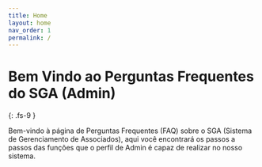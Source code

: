 ```yaml
---
title: Home
layout: home
nav_order: 1
permalink: /
---
```


# Bem Vindo ao Perguntas Frequentes do SGA (Admin)
{: .fs-9 }


Bem-vindo à página de Perguntas Frequentes (FAQ) sobre o SGA (Sistema de Gerenciamento de Associados), aqui você encontrará os passos a passos das funções que o perfil de Admin é capaz de realizar no nosso sistema.

